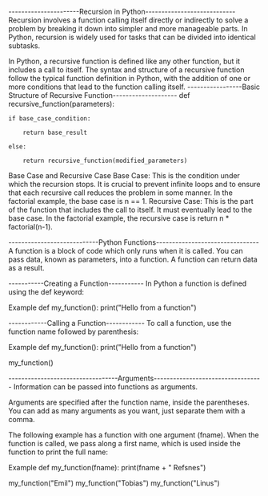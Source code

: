 ----------------------Recursion in Python----------------------------
Recursion involves a function calling itself directly or indirectly to solve a problem by breaking it down into simpler and more manageable parts. In Python, recursion is widely used for tasks that can be divided into identical subtasks.

In Python, a recursive function is defined like any other function, but it includes a call to itself. The syntax and structure of a recursive function follow the typical function definition in Python, with the addition of one or more conditions that lead to the function calling itself.
-----------------Basic Structure of Recursive Function--------------------
def recursive_function(parameters):

    if base_case_condition:

        return base_result

    else:

        return recursive_function(modified_parameters)


Base Case and Recursive Case
Base Case: This is the condition under which the recursion stops. It is crucial to prevent infinite loops and to ensure that each recursive call reduces the problem in some manner. In the factorial example, the base case is
n == 1.
Recursive Case: This is the part of the function that includes the call to itself. It must eventually lead to the base case. In the factorial example, the recursive case is return n * factorial(n-1).

----------------------------Python Functions--------------------------------
A function is a block of code which only runs when it is called.
You can pass data, known as parameters, into a function.
A function can return data as a result.

-----------Creating a Function-----------
In Python a function is defined using the def keyword:

Example
def my_function():
  print("Hello from a function")

------------Calling a Function------------
To call a function, use the function name followed by parenthesis:

Example
def my_function():
  print("Hello from a function")

my_function()

----------------------------------Arguments----------------------------------
Information can be passed into functions as arguments.

Arguments are specified after the function name, inside the parentheses. You can add as many arguments as you want, just separate them with a comma.

The following example has a function with one argument (fname). When the function is called, we pass along a first name, which is used inside the function to print the full name:

Example
def my_function(fname):
  print(fname + " Refsnes")

my_function("Emil")
my_function("Tobias")
my_function("Linus")
